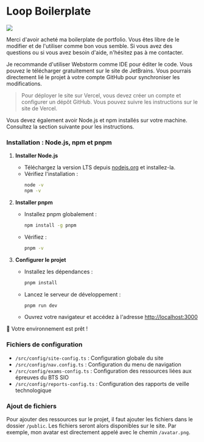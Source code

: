 
# Loop Boilerplate

![](/public/loop-boilerplate.png)

Merci d'avoir acheté ma boilerplate de portfolio. Vous êtes libre de le modifier et de l'utiliser comme bon vous semble. Si vous avez des questions ou si vous avez besoin d'aide, n'hésitez pas à me contacter.

Je recommande d'utiliser Webstorm comme IDE pour éditer le code. Vous pouvez le télécharger gratuitement sur le site de JetBrains. Vous pourrais directement lié le projet à votre compte GitHub pour synchroniser les modifications. 

> Pour déployer le site sur Vercel, vous devez créer un compte et configurer un dépôt GitHub. Vous pouvez suivre les instructions sur le site de Vercel.

Vous devez également avoir Node.js et npm installés sur votre machine. Consultez la section suivante pour les instructions.

### Installation : Node.js, npm et pnpm

1. **Installer Node.js**
    - Téléchargez la version LTS depuis [nodejs.org](https://nodejs.org/) et installez-la.
    - Vérifiez l'installation :
      ```bash
      node -v
      npm -v
      ```

2. **Installer pnpm**
    - Installez pnpm globalement :
      ```bash
      npm install -g pnpm
      ```  
    - Vérifiez :
      ```bash
      pnpm -v
      ```

3. **Configurer le projet**
    - Installez les dépendances :
      ```bash
      pnpm install
      ```  
    - Lancez le serveur de développement :
      ```bash
      pnpm run dev
      ```  
    - Ouvrez votre navigateur et accédez à l'adresse [http://localhost:3000](http://localhost:3000)

🎉 Votre environnement est prêt !

### Fichiers de configuration

- `/src/config/site-config.ts` : Configuration globale du site
- `/src/config/nav.config.ts` : Configuration du menu de navigation
- `/src/config/exams-config.ts` : Configuration des ressources liées aux épreuves du BTS SIO
- `/src/config/reports-config.ts` : Configuration des rapports de veille technologique

### Ajout de fichiers

Pour ajouter des ressources sur le projet, il faut ajouter les fichiers dans le dossier `/public`. Les fichiers seront alors disponibles sur le site.
Par exemple, mon avatar est directement appelé avec le chemin `/avatar.png`.


